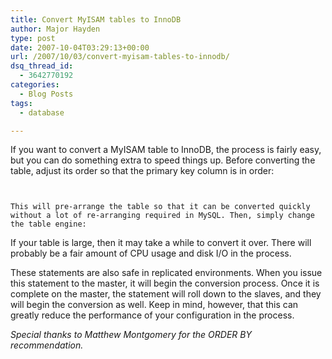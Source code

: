 ```yaml
---
title: Convert MyISAM tables to InnoDB
author: Major Hayden
type: post
date: 2007-10-04T03:29:13+00:00
url: /2007/10/03/convert-myisam-tables-to-innodb/
dsq_thread_id:
  - 3642770192
categories:
  - Blog Posts
tags:
  - database

---
```

If you want to convert a MyISAM table to InnoDB, the process is fairly easy, but you can do something extra to speed things up. Before converting the table, adjust its order so that the primary key column is in order:

```


This will pre-arrange the table so that it can be converted quickly without a lot of re-arranging required in MySQL. Then, simply change the table engine:

```


If your table is large, then it may take a while to convert it over. There will probably be a fair amount of CPU usage and disk I/O in the process.

These statements are also safe in replicated environments. When you issue this statement to the master, it will begin the conversion process. Once it is complete on the master, the statement will roll down to the slaves, and they will begin the conversion as well. Keep in mind, however, that this can greatly reduce the performance of your configuration in the process.

_Special thanks to Matthew Montgomery for the ORDER BY recommendation._